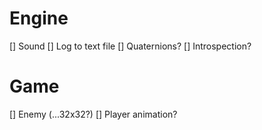 # Engine
[] Sound
[] Log to text file
[] Quaternions?
[] Introspection?

# Game
[] Enemy (...32x32?)
[] Player animation?
